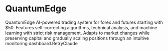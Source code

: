 # QuantumEdge
QuantumEdge AI-powered trading system for forex and futures starting with $50. Features self-correcting algorithms, technical analysis, and machine learning with strict risk management. Adapts to market changes while preserving capital and gradually scaling positions through an intuitive monitoring dashboard.RetryClaude
